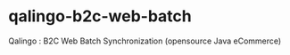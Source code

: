 qalingo-b2c-web-batch
=====================

Qalingo : B2C Web Batch Synchronization (opensource Java eCommerce)
